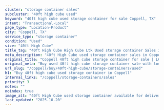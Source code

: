 ```yaml
---
cluster: "storage container sales"
subcluster: "40ft high cube used"
keyword: "40ft high cube used storage container for sale Coppell, TX"
intent: "Transactional-Local"
page_type: "Location-Product"
city: "Coppell, TX"
service_type: "storage container"
condition: "Used"
size: "40ft High Cube"
title_tag: "40ft High Cube High Cube Ltk Used storage container Sales in Coppell | LC Container"
meta_description: "40ft High Cube used storage container sales in Coppell. High cube containers with extra height. Fast delivery, competitive pricing. Serving storage containers area. Quote ID: F1W. Call (214) 524-4168 for your free quote today."
original_title: "Coppell 40ft high cube storage container for sale | LC"
original_meta: "Buy used 40ft high cube storage container sale with local delivery in Coppell, TX. LC Container — local Since 2003. Request a fast quote today."
url_slug: "/coppell/buy/40ft-high-cube/storage-containers/used"
h1: "Buy 40ft high cube used storage container in Coppell"
internal_links: "/coppell/storage-containers/sales"
priority: 3
notes: ""
noindex: true
image_alt: "40ft High Cube used storage container available for delivery in Coppell"
last_updated: "2025-10-20"
---
```


<!-- TODO: Add unique city/inventory copy, images, and internal links here. -->
